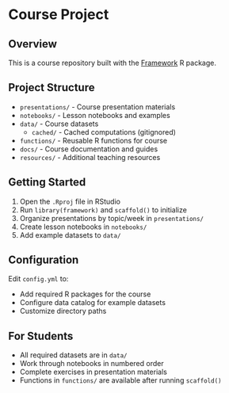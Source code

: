 # Course Project

## Overview

This is a course repository built with the [Framework](https://github.com/yourusername/framework) R package.

## Project Structure

- `presentations/` - Course presentation materials
- `notebooks/` - Lesson notebooks and examples
- `data/` - Course datasets
  - `cached/` - Cached computations (gitignored)
- `functions/` - Reusable R functions for course
- `docs/` - Course documentation and guides
- `resources/` - Additional teaching resources

## Getting Started

1. Open the `.Rproj` file in RStudio
2. Run `library(framework)` and `scaffold()` to initialize
3. Organize presentations by topic/week in `presentations/`
4. Create lesson notebooks in `notebooks/`
5. Add example datasets to `data/`

## Configuration

Edit `config.yml` to:
- Add required R packages for the course
- Configure data catalog for example datasets
- Customize directory paths

## For Students

- All required datasets are in `data/`
- Work through notebooks in numbered order
- Complete exercises in presentation materials
- Functions in `functions/` are available after running `scaffold()`
